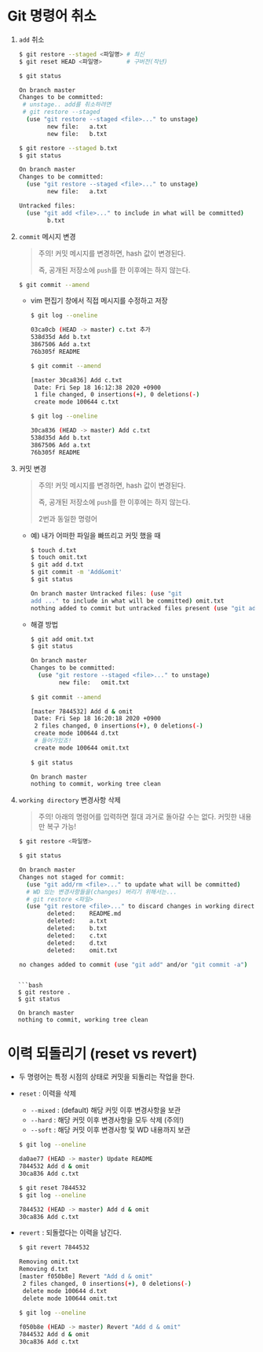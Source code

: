 # Git 명령어 취소

1. `add` 취소

   ```bash
   $ git restore --staged <파일명> # 최신
   $ git reset HEAD <파일명>       # 구버전(작년)
   ```

   ```bash
   $ git status
   
   On branch master
   Changes to be committed:
    # unstage.. add를 취소하려면
    # git restore --staged
     (use "git restore --staged <file>..." to unstage)
           new file:   a.txt
           new file:   b.txt
   ```

   ```bash
   $ git restore --staged b.txt
   $ git status
   
   On branch master
   Changes to be committed:
     (use "git restore --staged <file>..." to unstage)
           new file:   a.txt
   
   Untracked files:
     (use "git add <file>..." to include in what will be committed)
           b.txt
   ```

2. `commit` 메시지 변경

   > 주의! 커밋 메시지를 변경하면, hash 값이 변경된다.
   >
   > 즉, 공개된 저장소에 `push`를 한 이후에는 하지 않는다.

   ```bash
   $ git commit --amend
   ```

   - vim 편집기 창에서 직접 메시지를 수정하고 저장

     ```bash
     $ git log --oneline
     
     03ca0cb (HEAD -> master) c.txt 추가
     538d35d Add b.txt
     3867506 Add a.txt
     76b305f README
     
     $ git commit --amend
     
     [master 30ca836] Add c.txt
      Date: Fri Sep 18 16:12:38 2020 +0900
      1 file changed, 0 insertions(+), 0 deletions(-)
      create mode 100644 c.txt
     
     $ git log --oneline
     
     30ca836 (HEAD -> master) Add c.txt
     538d35d Add b.txt
     3867506 Add a.txt
     76b305f README
     ```

3. 커밋 변경

   > 주의! 커밋 메시지를 변경하면, hash 값이 변경된다.
   >
   > 즉, 공개된 저장소에 `push`를 한 이후에는 하지 않는다.
   >
   > 2번과 동일한 명령어

   - 예) 내가 어떠한 파일을 빠뜨리고 커밋 했을 때

     ```bash
     $ touch d.txt
     $ touch omit.txt
     $ git add d.txt
     $ git commit -m 'Add&omit'
     $ git status 
     
     On branch master Untracked files: (use "git
     add ..." to include in what will be committed) omit.txt
     nothing added to commit but untracked files present (use "git add"      to track)
     ```


   - 해결 방법

     ```bash
     $ git add omit.txt
     $ git status
     
     On branch master
     Changes to be committed:
       (use "git restore --staged <file>..." to unstage)
             new file:   omit.txt
             
     $ git commit --amend
     
     [master 7844532] Add d & omit
      Date: Fri Sep 18 16:20:18 2020 +0900
      2 files changed, 0 insertions(+), 0 deletions(-)
      create mode 100644 d.txt
      # 들어가있죠!
      create mode 100644 omit.txt
      
     $ git status
     
     On branch master
     nothing to commit, working tree clean
     ```

4. `working directory` 변경사항 삭제

   > 주의! 아래의 명령어를 입력하면 절대 과거로 돌아갈 수는 없다. 커밋한 내용만 복구 가능!

   ```bash
   $ git restore <파일명>
   ```

   ```bash
   $ git status
   
   On branch master
   Changes not staged for commit:
     (use "git add/rm <file>..." to update what will be committed)
     # WD 있는 변경사항들을(changes) 버리기 위해서는...
     # git restore <파일>
     (use "git restore <file>..." to discard changes in working directory)
           deleted:    README.md
           deleted:    a.txt
           deleted:    b.txt
           deleted:    c.txt
           deleted:    d.txt
           deleted:    omit.txt
   
   no changes added to commit (use "git add" and/or "git commit -a")
   ```
```
   
   ```bash
   $ git restore .
   $ git status
   
   On branch master
   nothing to commit, working tree clean
```

# 이력 되돌리기 (reset vs revert)

- 두 명령어는 특정 시점의 상태로 커밋을 되돌리는 작업을 한다.

- `reset` : 이력을 삭제

  - `--mixed` : (default) 해당 커밋 이후 변경사항을 보관
  - `--hard` : 해당 커밋 이후 변경사항을 모두 삭제 (주의!)
  - `--soft` : 해당 커밋 이후 변경사항 및 WD 내용까지 보관

  ```bash
  $ git log --oneline
  
  da0ae77 (HEAD -> master) Update README
  7844532 Add d & omit
  30ca836 Add c.txt
  
  $ git reset 7844532
  $ git log --oneline
  
  7844532 (HEAD -> master) Add d & omit
  30ca836 Add c.txt
  ```

- `revert` : 되돌렸다는 이력을 남긴다.

  ```bash
  $ git revert 7844532
  
  Removing omit.txt
  Removing d.txt
  [master f050b8e] Revert "Add d & omit"
   2 files changed, 0 insertions(+), 0 deletions(-)
   delete mode 100644 d.txt
   delete mode 100644 omit.txt
   
  $ git log --oneline
  
  f050b8e (HEAD -> master) Revert "Add d & omit"
  7844532 Add d & omit
  30ca836 Add c.txt
  ```